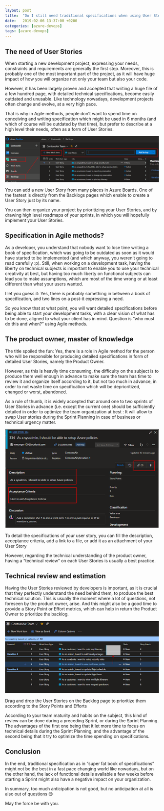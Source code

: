 ```yaml
---
layout: post
title:  "Do I still need traditional specifications when using User Stories? Practical usage in Azure Boards"
date:   2019-02-06 13:37:00 +0200
categories: [azure-devops]
tags: [azure-devops]
---
```

## The need of User Stories  
When starting a new development project, expressing your needs, constraints and requirements are generally the first step. Moreover, this is probably one of the most important part of the project, as it will have huge impact of how you will organize not only your team but also your code.  

However, it has been largely proven and accepted that writing a huge file of a few hundred page, with detailed technical specifications, become easily outdated and unusable. Like technology nowadays, development projects often change and evolve, at a very high pace.  

That is why in Agile methods, people don’t want to spend time on conceiving and writing specification which might be used in 6 months (and which of course will be outdated by that time), but prefer to describe at a high level their needs, often as a form of User Stories.  

![01-create-user-stories-with-azure-boards](https://raw.githubusercontent.com/vfabing/vfabing.github.io/master/_posts/2019-02-06-do-i-still-need-traditional-specifications-when-using-user-stories-practical-usage-in-azure-boards/01-create-user-stories-with-azure-boards.png)

You can add a new User Story from many places in Azure Boards. One of the fastest is directly from the Backlogs pages which enable to create a User Story just by its name.  

You can then organize your project by prioritizing your User Stories, and by drawing high level roadmaps of your sprints, in which you will hopefully implement your User Stories.  

## Specification in Agile methods?  
As a developer, you understand that nobody want to lose time writing a book of specification, which was going to be outdated as soon as it would have started to be implemented (and which anyway, you weren’t going to read carefully :p). Still, when working on a development task, having the liberty on technical subjects is important to enable you to use your technical creativity at best, but having too much liberty on functional subjects can lead you to make assumptions, which are most of the time wrong or at least different than what your users wanted.  

I let you guess it: Yes, there is probably something in between a book of specification, and two lines on a post-it expressing a need.  

So you know that at what point, you will want detailed specifications before being able to start your development tasks, with a clear vision of what has to be done, aligned to what your client has in mind. Question is “who must do this and when?” using Agile methods.  

## The product owner, master of knowledge  
The title spoiled the fun: Yes, there is a role in Agile method for the person who will be responsible for producing detailed specifications in form of detailed User Stories, namely the Product Owner.  

However, as this is heavily time consuming, the difficulty on the subject is to produce them well enough in advance to make sure the team has time to review it and organize itself according to it, but not too much in advance, in order to not waste time on specification which will be deprioritized, changed or worst, abandoned.  

As a rule of thumb, it is widely accepted that around one to two sprints of User Stories in advance (i.e. except the current one) should be sufficiently detailed in order to optimize the team organization at best : It will allow to swap User stories during the Sprint Planning in case of business or technical urgency matter.  

![02-detail-your-specifications-in-description-acceptance-criteria-links-or-attachments-of-user-stories](https://raw.githubusercontent.com/vfabing/vfabing.github.io/master/_posts/2019-02-06-do-i-still-need-traditional-specifications-when-using-user-stories-practical-usage-in-azure-boards/02-detail-your-specifications-in-description-acceptance-criteria-links-or-attachments-of-user-stories.png)

To detail the specifications of your user story, you can fill the description, acceptance criteria, add a link to a file, or add it as an attachment of your User Story   

However, regarding the technical understanding of the product owner, having a “technical review” on each User Stories is usually a best practice.  

## Technical review and estimation  
Having the User Stories reviewed by developers is important, as it is crucial that they perfectly understand the need behind them, to produce the best technical solution. This is usually the moment where a lot of questions, not foreseen by the product owner, arise. And this might also be a good time to provide a Story Point or Effort metrics, which can help in return the Product Owner to prioritize the backlog.  

![03-drag-and-drop-your-user-stories-on-the-backlog-to-prioritize-them-according-to-story-points-and-effort.png](https://raw.githubusercontent.com/vfabing/vfabing.github.io/master/_posts/2019-02-06-do-i-still-need-traditional-specifications-when-using-user-stories-practical-usage-in-azure-boards/03-drag-and-drop-your-user-stories-on-the-backlog-to-prioritize-them-according-to-story-points-and-effort.png)

Drag and drop the User Stories on the Backlog page to prioritize them according to the Story Points and Efforts  

According to your team maturity and habits on the subject, this kind of review can be done during a preceding Sprint, or during the Sprint Planning. The advantages of the first one being that it let more time to focus on technical details during the Sprint Planning, and the advantage of the second being that it try to optimize the time spending on specifications.  

## Conclusion  
In the end, traditional specification as in “super fat book of specifications” might not be the best in a fast pace changing world like nowadays, but on the other hand, the lack of functional details available a few weeks before starting a Sprint might also have a negative impact on your organization.   

In summary, too much anticipation is not good, but no anticipation at all is also out of questions 😊  

May the force be with you.  
